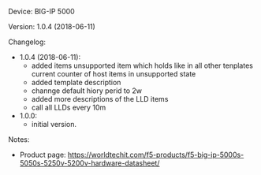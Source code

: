 
Device: BIG-IP 5000

Version: 1.0.4 (2018-06-11)

Changelog:
- 1.0.4 (2018-06-11):
  - added items unsupported item which holds like in all other tenplates current counter of host items in unsupported state
  - added template description
  - channge default hiory perid to 2w
  - added more descriptions of the LLD items
  - call all LLDs every 10m
- 1.0.0:
  - initial version.

Notes:
- Product page: https://worldtechit.com/f5-products/f5-big-ip-5000s-5050s-5250v-5200v-hardware-datasheet/
